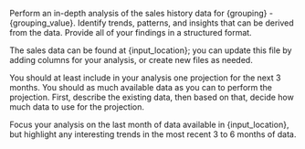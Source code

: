 Perform an in-depth analysis of the sales history data for {grouping} - {grouping_value}. Identify trends, patterns, and insights that can be derived from the data. Provide all of your findings in a structured format.

The sales data can be found at {input_location}; you can update this file by adding columns for your analysis, or create new files as needed.

You should at least include in your analysis one projection for the next 3 months. You should as much available data as you can to perform the projection. First, describe the existing data, then based on that, decide how much data to use for the projection.

Focus your analysis on the last month of data available in {input_location}, but highlight any interesting trends in the most recent 3 to 6 months of data.
